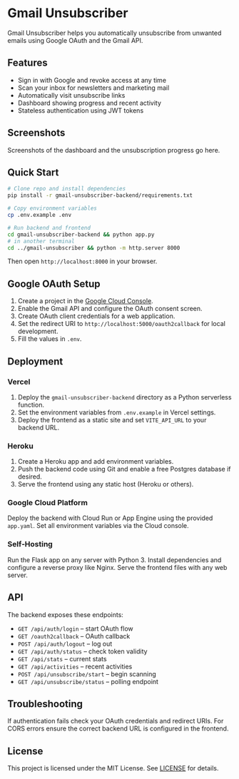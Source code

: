 # Gmail Unsubscriber

Gmail Unsubscriber helps you automatically unsubscribe from unwanted emails using Google OAuth and the Gmail API.

## Features
* Sign in with Google and revoke access at any time
* Scan your inbox for newsletters and marketing mail
* Automatically visit unsubscribe links
* Dashboard showing progress and recent activity
* Stateless authentication using JWT tokens

## Screenshots
Screenshots of the dashboard and the unsubscription progress go here.

## Quick Start
```bash
# Clone repo and install dependencies
pip install -r gmail-unsubscriber-backend/requirements.txt

# Copy environment variables
cp .env.example .env

# Run backend and frontend
cd gmail-unsubscriber-backend && python app.py
# in another terminal
cd ../gmail-unsubscriber && python -m http.server 8000
```
Then open `http://localhost:8000` in your browser.

## Google OAuth Setup
1. Create a project in the [Google Cloud Console](https://console.cloud.google.com/).
2. Enable the Gmail API and configure the OAuth consent screen.
3. Create OAuth client credentials for a web application.
4. Set the redirect URI to `http://localhost:5000/oauth2callback` for local development.
5. Fill the values in `.env`.

## Deployment
### Vercel
1. Deploy the `gmail-unsubscriber-backend` directory as a Python serverless function.
2. Set the environment variables from `.env.example` in Vercel settings.
3. Deploy the frontend as a static site and set `VITE_API_URL` to your backend URL.

### Heroku
1. Create a Heroku app and add environment variables.
2. Push the backend code using Git and enable a free Postgres database if desired.
3. Serve the frontend using any static host (Heroku or others).

### Google Cloud Platform
Deploy the backend with Cloud Run or App Engine using the provided `app.yaml`. Set all environment variables via the Cloud console.

### Self‑Hosting
Run the Flask app on any server with Python 3. Install dependencies and configure a reverse proxy like Nginx. Serve the frontend files with any web server.

## API
The backend exposes these endpoints:
- `GET /api/auth/login` – start OAuth flow
- `GET /oauth2callback` – OAuth callback
- `POST /api/auth/logout` – log out
- `GET /api/auth/status` – check token validity
- `GET /api/stats` – current stats
- `GET /api/activities` – recent activities
- `POST /api/unsubscribe/start` – begin scanning
- `GET /api/unsubscribe/status` – polling endpoint

## Troubleshooting
If authentication fails check your OAuth credentials and redirect URIs. For CORS errors ensure the correct backend URL is configured in the frontend.

## License
This project is licensed under the MIT License. See [LICENSE](LICENSE) for details.
